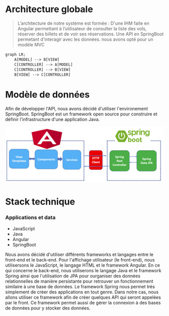 # Architecture globale
>L’architecture de notre système est formée :
>D'une IHM faite en Angular permettant à l’utilisateur de consulter la liste des vols, réserver des billets et de voir ses réservations. 
>Une API en SpringBoot permetant d'interagir avec les données.
>nous avons opté pour un modèle MVC 

```mermaid
graph LR;
    A[MODEL] --> B[VIEW]
    C[CONTROLLER] --> A[MODEL]
    C[CONTROLLER] --> B[VIEW]
    B[VIEW] --> C[CONTROLLER]    
```

# Modèle de données

Afin de développer l'API, nous avons décidé d'utiliser l'environement SpringBoot. 
SpringBoot est un framework open source pour construire et définir l'infrastructure d'une application Java.

 ![image](https://github.com/palpatoune/tp-architecture/blob/SI-azerty/images/Architecture.png)



# Stack technique
### Applications et data

 - JavaScript
 - Java
 - Angular
 - SpringBoot
 
 
Nous avons décidé d'utiliser différents frameworks et langages entre le front-end et le back-end.
Pour l'affichage utilisateur (le front-end), nous utilisersons le JavaScript, le langage HTML et le framework Angular.
En ce qui concerne le back-end, nous utiliserons le langage Java et le framework Spring ainsi que l'utilisation de JPA pour ourganiser des données relationnelles de manière persistante pour retrouver un fonctionnement similaire à une base de données.
Le framework Spring nous permet très simplement de créer des applications en tout genre. Dans notre cas, nous allons utiliser ce framework afin de créer quelques API qui seront appelées par le front. Ce framework permet aussi de gérer la connexion à des bases de données pour y stocker des données.
